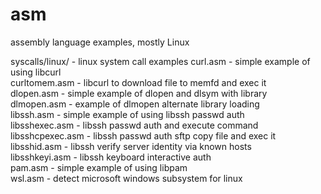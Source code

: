 # asm
assembly language examples, mostly Linux  

syscalls/linux/ - linux system call examples
curl.asm - simple example of using libcurl   
curltomem.asm - libcurl to download file to memfd and exec it    
dlopen.asm - simple example of dlopen and dlsym with library    
dlmopen.asm - example of dlmopen alternate library loading  
libssh.asm - simple example of using libssh passwd auth  
libsshexec.asm - libssh passwd auth and execute command  
libsshcpexec.asm - libssh passwd auth sftp copy file and exec it  
libsshid.asm - libssh verify server identity via known hosts  
libsshkeyi.asm - libssh keyboard interactive auth  
pam.asm - simple example of using libpam   
wsl.asm - detect microsoft windows subsystem for linux  
